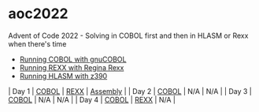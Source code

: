 # aoc2022
Advent of Code 2022 - Solving in COBOL first and then in HLASM or Rexx when there's time

* [Running COBOL with gnuCOBOL](https://gnucobol.sourceforge.io/)
* [Running REXX with Regina Rexx](https://regina-rexx.sourceforge.io/)
* [Running HLASM with z390](https://github.com/z390development/z390)

| Day 1  | [COBOL](https://github.com/Sjoelander/aoc2022/blob/main/day1/DAY1.cbl)  | [REXX](https://github.com/Sjoelander/aoc2022/blob/main/day1/DAY1.rexx) | [Assembly](https://github.com/Sjoelander/aoc2022/blob/main/day1/DAY1.asm) | 
| Day 2  | [COBOL](https://github.com/Sjoelander/aoc2022/blob/main/day2/DAY2.cbl)  | N/A | N/A |
| Day 3  | [COBOL](https://github.com/Sjoelander/aoc2022/blob/main/day3/DAY3.cbl)  | N/A | N/A |
| Day 4  | [COBOL](https://github.com/Sjoelander/aoc2022/blob/main/day4/DAY4.cbl)  | [REXX](https://github.com/Sjoelander/aoc2022/blob/main/day4/DAY4.rexx) | N/A |
